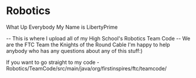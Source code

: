 # Robotics
What Up Everybody
My Name is LibertyPrime

-- This is where I upload all of my High School's Robotics Team Code --
We are the FTC Team the Knights of the Round Cable
I'm happy to help anybody who has any questions about any of this stuff:)

If you want to go straight to my code - Robotics/TeamCode/src/main/java/org/firstinspires/ftc/teamcode/
